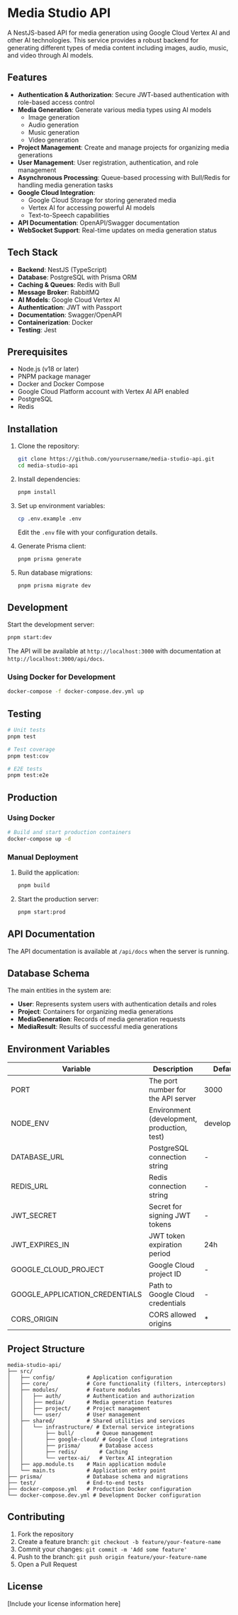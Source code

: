 # Media Studio API

A NestJS-based API for media generation using Google Cloud Vertex AI and other AI technologies. This service provides a robust backend for generating different types of media content including images, audio, music, and video through AI models.

## Features

- **Authentication & Authorization**: Secure JWT-based authentication with role-based access control
- **Media Generation**: Generate various media types using AI models
  - Image generation
  - Audio generation
  - Music generation
  - Video generation
- **Project Management**: Create and manage projects for organizing media generations
- **User Management**: User registration, authentication, and role management
- **Asynchronous Processing**: Queue-based processing with Bull/Redis for handling media generation tasks
- **Google Cloud Integration**:
  - Google Cloud Storage for storing generated media
  - Vertex AI for accessing powerful AI models
  - Text-to-Speech capabilities
- **API Documentation**: OpenAPI/Swagger documentation
- **WebSocket Support**: Real-time updates on media generation status

## Tech Stack

- **Backend**: NestJS (TypeScript)
- **Database**: PostgreSQL with Prisma ORM
- **Caching & Queues**: Redis with Bull
- **Message Broker**: RabbitMQ
- **AI Models**: Google Cloud Vertex AI
- **Authentication**: JWT with Passport
- **Documentation**: Swagger/OpenAPI
- **Containerization**: Docker
- **Testing**: Jest

## Prerequisites

- Node.js (v18 or later)
- PNPM package manager
- Docker and Docker Compose
- Google Cloud Platform account with Vertex AI API enabled
- PostgreSQL
- Redis

## Installation

1. Clone the repository:

   ```bash
   git clone https://github.com/yourusername/media-studio-api.git
   cd media-studio-api
   ```

2. Install dependencies:

   ```bash
   pnpm install
   ```

3. Set up environment variables:

   ```bash
   cp .env.example .env
   ```

   Edit the `.env` file with your configuration details.

4. Generate Prisma client:

   ```bash
   pnpm prisma generate
   ```

5. Run database migrations:
   ```bash
   pnpm prisma migrate dev
   ```

## Development

Start the development server:

```bash
pnpm start:dev
```

The API will be available at `http://localhost:3000` with documentation at `http://localhost:3000/api/docs`.

### Using Docker for Development

```bash
docker-compose -f docker-compose.dev.yml up
```

## Testing

```bash
# Unit tests
pnpm test

# Test coverage
pnpm test:cov

# E2E tests
pnpm test:e2e
```

## Production

### Using Docker

```bash
# Build and start production containers
docker-compose up -d
```

### Manual Deployment

1. Build the application:

   ```bash
   pnpm build
   ```

2. Start the production server:
   ```bash
   pnpm start:prod
   ```

## API Documentation

The API documentation is available at `/api/docs` when the server is running.

## Database Schema

The main entities in the system are:

- **User**: Represents system users with authentication details and roles
- **Project**: Containers for organizing media generations
- **MediaGeneration**: Records of media generation requests
- **MediaResult**: Results of successful media generations

## Environment Variables

| Variable                       | Description                                 | Default     |
| ------------------------------ | ------------------------------------------- | ----------- |
| PORT                           | The port number for the API server          | 3000        |
| NODE_ENV                       | Environment (development, production, test) | development |
| DATABASE_URL                   | PostgreSQL connection string                | -           |
| REDIS_URL                      | Redis connection string                     | -           |
| JWT_SECRET                     | Secret for signing JWT tokens               | -           |
| JWT_EXPIRES_IN                 | JWT token expiration period                 | 24h         |
| GOOGLE_CLOUD_PROJECT           | Google Cloud project ID                     | -           |
| GOOGLE_APPLICATION_CREDENTIALS | Path to Google Cloud credentials            | -           |
| CORS_ORIGIN                    | CORS allowed origins                        | \*          |

## Project Structure

```
media-studio-api/
├── src/
│   ├── config/          # Application configuration
│   ├── core/            # Core functionality (filters, interceptors)
│   ├── modules/         # Feature modules
│   │   ├── auth/        # Authentication and authorization
│   │   ├── media/       # Media generation features
│   │   ├── project/     # Project management
│   │   └── user/        # User management
│   ├── shared/          # Shared utilities and services
│   │   └── infrastructure/ # External service integrations
│   │       ├── bull/       # Queue management
│   │       ├── google-cloud/ # Google Cloud integrations
│   │       ├── prisma/      # Database access
│   │       ├── redis/       # Caching
│   │       └── vertex-ai/   # Vertex AI integration
│   ├── app.module.ts    # Main application module
│   └── main.ts          # Application entry point
├── prisma/              # Database schema and migrations
├── test/                # End-to-end tests
├── docker-compose.yml   # Production Docker configuration
└── docker-compose.dev.yml # Development Docker configuration
```

## Contributing

1. Fork the repository
2. Create a feature branch: `git checkout -b feature/your-feature-name`
3. Commit your changes: `git commit -m 'Add some feature'`
4. Push to the branch: `git push origin feature/your-feature-name`
5. Open a Pull Request

## License

[Include your license information here]
